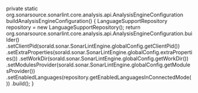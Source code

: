 private static org.sonarsource.sonarlint.core.analysis.api.AnalysisEngineConfiguration buildAnalysisEngineConfiguration() {
    LanguageSupportRepository repository = new LanguageSupportRepository();
    return org.sonarsource.sonarlint.core.analysis.api.AnalysisEngineConfiguration.builder()
        .setClientPid(sorald.sonar.SonarLintEngine.globalConfig.getClientPid())
        .setExtraProperties(sorald.sonar.SonarLintEngine.globalConfig.extraProperties())
        .setWorkDir(sorald.sonar.SonarLintEngine.globalConfig.getWorkDir())
        .setModulesProvider(sorald.sonar.SonarLintEngine.globalConfig.getModulesProvider())
        .setEnabledLanguages(repository.getEnabledLanguagesInConnectedMode())
        .build();
}
